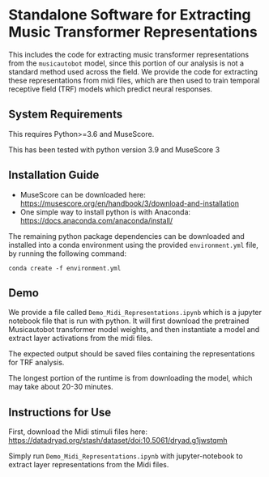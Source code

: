 # Standalone Software for Extracting Music Transformer Representations

This includes the code for extracting music transformer representations from the `musicautobot` model, since this portion of our analysis is not a standard method used across the field. We provide the code for extracting these representations from midi files, which are then used to train temporal receptive field (TRF) models which predict neural responses.

## System Requirements

This requires Python>=3.6 and MuseScore.

This has been tested with python version 3.9 and MuseScore 3


## Installation Guide

- MuseScore can be downloaded here: https://musescore.org/en/handbook/3/download-and-installation
- One simple way to install python is with Anaconda: https://docs.anaconda.com/anaconda/install/

The remaining python package dependencies can be downloaded and installed into a conda environment using the provided `environment.yml` file, by running the following command:

```
conda create -f environment.yml
```

## Demo

We provide a file called `Demo_Midi_Representations.ipynb` which is a jupyter notebook file that is run with python. It will first download the pretrained Musicautobot transformer model weights, and then instantiate a model and extract layer activations from the midi files.

The expected output should be saved files containing the representations for TRF analysis.

The longest portion of the runtime is from downloading the model, which may take about 20-30 minutes.

## Instructions for Use

First, download the Midi stimuli files here: https://datadryad.org/stash/dataset/doi:10.5061/dryad.g1jwstqmh

Simply run `Demo_Midi_Representations.ipynb` with jupyter-notebook to extract layer representations from the Midi files.